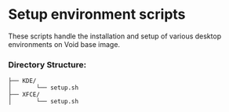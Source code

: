 # Setup environment scripts

These scripts handle the installation and setup of various desktop environments on Void base image.

### Directory Structure:

```Environment
├── KDE/
│       └── setup.sh
├── XFCE/
│       └── setup.sh
```
